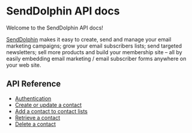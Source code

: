 # SendDolphin API docs

Welcome to the SendDolphin API docs!

[SendDolphin](https://senddolphin.com/?utm_source=github-docs&utm_content=home) makes it easy to create, send and manage your email marketing campaigns; grow your email subscribers lists; send targeted newsletters; sell more products and build your membership site – all by easily embedding email marketing / email subscriber forms anywhere on your web site.

## API Reference
* [Authentication](/docs/SendDolphin/API/authentication)
* [Create or update a contact](/docs/SendDolphin/API/contact-upsert)
* [Add a contact to contact lists](/docs/SendDolphin/API/contact-add-to-list)
* [Retrieve a contact](/docs/SendDolphin/API/contact-retrieve)
* [Delete a contact](/docs/SendDolphin/API/contact-delete)